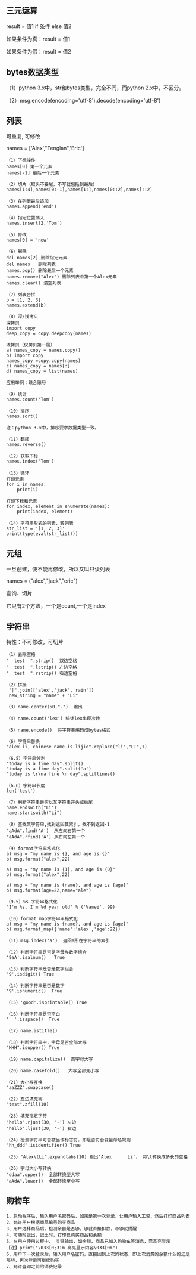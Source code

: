 ## 三元运算 ##
result = 值1 if 条件 else 值2

如果条件为真：result = 值1

如果条件为假：result = 值2

## bytes数据类型 ##
（1）python 3.x中，str和bytes类型，完全不同，而python 2.x中，不区分。

（2）msg.encode(encoding='utf-8').decode(encoding='utf-8')

## 列表 ##
可重复, 可修改

names = ['Alex',"Tenglan",'Eric']

	（1）下标操作
	names[0] 第一个元素
	names[-1] 最后一个元素
	
	（2）切片（取头不要尾，不写就包括到最后）
	names[1:4],names[0:-1],names[1:],names[0::2],names[::2]
	
	（3）在列表最后追加
	names.append('end')
	
	（4）指定位置插入
	names.insert(2,'Tom')
	
	（5）修改
	names[0] = 'new'
	
	（6）删除
	del names[2] 删除指定元素
	del names	删除列表
	names.pop() 删除最后一个元素
	names.remove("Alex") 删除列表中第一个Alex元素
	names.clear() 清空列表
	
	（7）列表合拼
	b = [1, 2, 3]
	names.extend(b)
	
	（8）深/浅拷贝
	深拷贝
	import copy
	deep_copy = copy.deepcopy(names)
	
	浅拷贝（仅拷贝第一层）
	a) names_copy = names.copy()
	b) import copy
	names_copy =copy.copy(names)
	c) names_copy = names[:]
	d) names_copy = list(names)
	
	应用举例：联合账号
	
	（9）统计
	names.count('Tom')
	
	（10）排序
	names.sort()
	
	注：python 3.x中，排序要求数据类型一致。
	
	（11）翻转
	names.reverse()
	
	（12）获取下标
	names.index('Tom')
	
	（13）循环
	打印元素
	for i in names:
		print(i)
	
	打印下标和元素	
	for index, element in enumerate(names):
		print(index, element)
	
	（14）字符串形式的列表，转列表
	str_list = '[1, 2, 3]'
	print(type(eval(str_list)))
	
## 元组 ##
一旦创建，便不能再修改，所以又叫只读列表

names = ("alex","jack","eric")

查询、切片

它只有2个方法，一个是count,一个是index

## 字符串 ##
特性：不可修改，可切片

	（1）去除空格
	"  test  ".strip()	双边空格
	"  test  ".lstrip()	左边空格
	"  test  ".rstrip()	右边空格
	
	（2）拼接
	 "|".join(['alex','jack','rain'])
	 new_string = "name" + "Li"
	
	（3）name.center(50,"-")  输出 
	
	（4）name.count('lex') 统计lex出现次数
	
	（5）name.encode()  将字符串编码成bytes格式
	
	（6）字符串替换
	"alex li, chinese name is lijie".replace("li","LI",1)
	
	（6.5）字符串分割
	"today is a fine day".split()
	"today is a fine day".split('a')
	"today is \r\na fine \n day".splitlines()
	
	（6.6）字符串长度
	len('test')
	
	（7）判断字符串是否以某字符串开头或结尾
	name.endswith("Li")
	name.startswith("Li")
	
	（8）查找某字符串,找到返回其索引，找不到返回-1 
	"aAdA".find('A')  从左向右第一个
	"aAdA".rfind('A') 从右向左第一个
	
	（9）format字符串格式化
	a) msg = "my name is {}, and age is {}"
	b) msg.format("alex",22)
	
	a) msg = "my name is {1}, and age is {0}"
	b) msg.format("alex",22)
	
	a) msg = "my name is {name}, and age is {age}"
	b) msg.format(age=22,name="ale")
	
	（9.5）%s 字符串格式化
	"I'm %s. I'm %d year old" % ('Vamei', 99)
	
	（10）format_map字符串串格式化    
	a) msg = "my name is {name}, and age is {age}"
	b) msg.format_map({'name':'alex','age':22})
	
	（11）msg.index('a')  返回a所在字符串的索引
	
	（12）判断字符串是否是字母与数字组合
	'9aA'.isalnum()   True
	
	（13）判断字符串是否是数字组合
	'9'.isdigit() True
	
	（14）判断字符串是否是数字
	'9'.isnumeric()  True
	
	（15）'good'.isprintable() True
	
	（16）判断字符串是否空白
	'  '.isspace()	True
	
	（17）name.istitle()
	
	（18）判断字符串中，字母是否全部大写
	"HHH".isupper() True
	
	（19）name.capitalize()  首字母大写
	
	（20）name.casefold()   大写全部变小写
	
	（21）大小写互换
	"aaZZZ".swapcase()
	
	（22）左边填充零
	"test".zfill(10)
	
	（23）填充指定字符
	"hello".rjust(30, '-') 左边
	"hello".ljust(30, '-') 右边
	
	（24）检测字符串可否被当作标志符，即是否符合变量命名规则
	"hh_ddd".isidentifier()	True
	
	（25）"Alex\tLi".expandtabs(10) 输出'Alex      Li'， 将\t转换成多长的空格 
	
	（26）字母大小写转换
	"ddaa".upper()	全部转换至大写
	"aAdA".lower()	全部转换至小写


## 购物车 ##
	1、启动程序后，输入用户名密码后，如果是第一次登录，让用户输入工资，然后打印商品列表
	2、允许用户根据商品编号购买商品
	3、用户选择商品后，检测余额是否够，够就直接扣款，不够就提醒 
	4、可随时退出，退出时，打印已购买商品和余额
	5、在用户使用过程中， 关键输出，如余额，商品已加入购物车等消息，需高亮显示
	【注】print("\033[0;31m 高亮显示内容\033[0m")
	6、用户下一次登录后，输入用户名密码，直接回到上次的状态，即上次消费的余额什么的还是那些，再次登录可继续购买
	7、允许查询之前的消费记录

